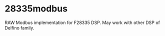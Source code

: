 28335modbus
===========

RAW Modbus implementation for F28335 DSP. May work with other DSP of Delfino family.
